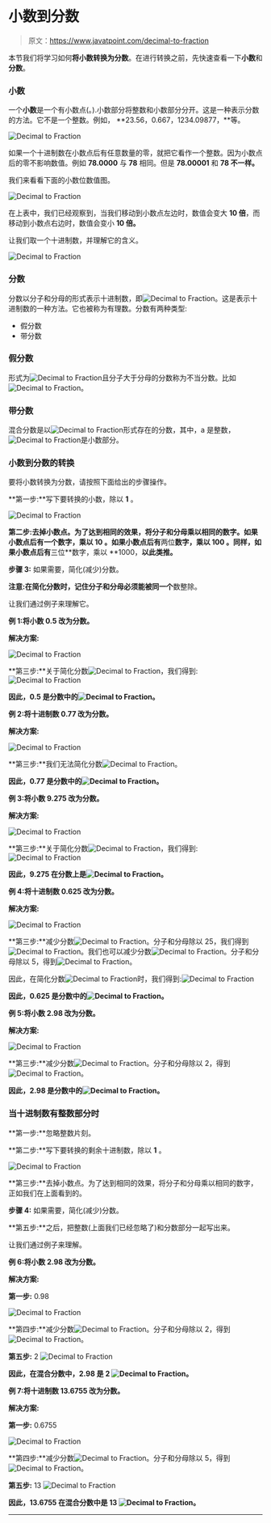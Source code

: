 # 小数到分数

> 原文：<https://www.javatpoint.com/decimal-to-fraction>

本节我们将学习如何**将小数转换为分数**。在进行转换之前，先快速查看一下**小数**和**分数**。

### 小数

一个**小数**是一个有小数点(。).小数部分将整数和小数部分分开。这是一种表示分数的方法。它不是一个整数。例如， **23.56，0.667，1234.09877，**等。

![Decimal to Fraction](img/de8a4541b23992eac32f66f672464244.png)

如果一个十进制数在小数点后有任意数量的零，就把它看作一个整数。因为小数点后的零不影响数值。例如 **78.0000** 与 **78** 相同。但是 **78.00001** 和 **78 不一样。**

我们来看看下面的小数位数值图。

![Decimal to Fraction](img/31a3bc807a6fb3b06023dd01adead90b.png)

在上表中，我们已经观察到，当我们移动到小数点左边时，数值会变大 **10 倍**，而移动到小数点右边时，数值会变小 **10 倍。**

让我们取一个十进制数，并理解它的含义。

![Decimal to Fraction](img/6ad644055c2f125e2435b6cb0aee89eb.png)

### 分数

分数以分子和分母的形式表示十进制数，即![Decimal to Fraction](img/3ada36474272941ff098427bafd607e5.png)。这是表示十进制数的一种方法。它也被称为有理数。分数有两种类型:

*   假分数
*   带分数

### 假分数

形式为![Decimal to Fraction](img/3ada36474272941ff098427bafd607e5.png)且分子大于分母的分数称为不当分数。比如![Decimal to Fraction](img/2b0e226708cb24a852529ab88db05b7c.png)。

### 带分数

混合分数是以![Decimal to Fraction](img/7aebbb1cb7b3fcf1bc0ba50197008907.png)形式存在的分数，其中，a 是整数，![Decimal to Fraction](img/7aebbb1cb7b3fcf1bc0ba50197008907.png)是小数部分。

### 小数到分数的转换

要将小数转换为分数，请按照下面给出的步骤操作。

**第一步:**写下要转换的小数，除以 **1** 。

![Decimal to Fraction](img/cf74ebe4289065efe36dff4e78f76479.png)

**第二步:**去掉小数点。为了达到相同的效果，将分子和分母乘以相同的数字。如果小数点后有一个**数字，乘以 **10** 。如果小数点后有**两位**数字，乘以 **100** 。同样，如果小数点后有**三位**数字，乘以 **1000，**以此类推。**

**步骤 3:** 如果需要，简化(减少)分数。

**注意:**在简化分数时，记住分子和分母必须能被**同一个**数整除。

让我们通过例子来理解它。

**例 1:将小数 0.5 改为分数。**

**解决方案:**

![Decimal to Fraction](img/0c509fcf5049fa842b5721ba4929f15f.png)

**第三步:**关于简化分数![Decimal to Fraction](img/3018e2baf3cbeec5cdfdb4c1fc324a53.png)，我们得到:![Decimal to Fraction](img/fb5c9732275bc2aa7932f9b4c6448dd7.png)

**因此，0.5 是分数中的![Decimal to Fraction](img/fb5c9732275bc2aa7932f9b4c6448dd7.png)。**

**例 2:将十进制数 0.77 改为分数。**

**解决方案:**

![Decimal to Fraction](img/d0399efe0ecb5de770c9341b731c89ec.png)

**第三步:**我们无法简化分数![Decimal to Fraction](img/2db3098e8431301b8bcda236a2713705.png)。

**因此，0.77 是分数中的![Decimal to Fraction](img/2db3098e8431301b8bcda236a2713705.png)。**

**例 3:将小数 9.275 改为分数。**

**解决方案:**

![Decimal to Fraction](img/68714271db88c663be1516c04bcd764e.png)

**第三步:**关于简化分数![Decimal to Fraction](img/764831e673944a9babca2e66bc66189b.png)，我们得到:![Decimal to Fraction](img/cdc9788e783ae7226b5ecde301669dbb.png)

**因此，9.275 在分数上是![Decimal to Fraction](img/cdc9788e783ae7226b5ecde301669dbb.png)。**

**例 4:将十进制数 0.625 改为分数。**

**解决方案:**

![Decimal to Fraction](img/a2979977f8c20abc81c513726b7fe64a.png)

**第三步:**减少分数![Decimal to Fraction](img/223f9f3c4ea1d041afc8eb606a2841bd.png)。分子和分母除以 25，我们得到![Decimal to Fraction](img/943295d61cee068a78094146c5dd0879.png)。我们也可以减少分数![Decimal to Fraction](img/943295d61cee068a78094146c5dd0879.png)。分子和分母除以 5，得到![Decimal to Fraction](img/2fb11df124d4a0a23ff59e1423c9fe6c.png)。

因此，在简化分数![Decimal to Fraction](img/223f9f3c4ea1d041afc8eb606a2841bd.png)时，我们得到:![Decimal to Fraction](img/2fb11df124d4a0a23ff59e1423c9fe6c.png)

**因此，0.625 是分数中的![Decimal to Fraction](img/2fb11df124d4a0a23ff59e1423c9fe6c.png)。**

**例 5:将小数 2.98 改为分数。**

**解决方案:**

![Decimal to Fraction](img/3bd4af802193d060a09d66f8ee1f6ba0.png)

**第三步:**减少分数![Decimal to Fraction](img/5624eef7cae131427725cd56fb3f92b3.png)。分子和分母除以 2，得到![Decimal to Fraction](img/a99bee0cafd4cc0800be16d2c112d20c.png)。

**因此，2.98 是分数中的![Decimal to Fraction](img/a99bee0cafd4cc0800be16d2c112d20c.png)。**

### 当十进制数有整数部分时

**第一步:**忽略整数片刻。

**第二步:**写下要转换的剩余十进制数，除以 **1** 。

![Decimal to Fraction](img/cf74ebe4289065efe36dff4e78f76479.png)

**第三步:**去掉小数点。为了达到相同的效果，将分子和分母乘以相同的数字，正如我们在上面看到的。

**步骤 4:** 如果需要，简化(减少)分数。

**第五步:**之后，把整数(上面我们已经忽略了)和分数部分一起写出来。

让我们通过例子来理解。

**例 6:将小数 2.98 改为分数。**

**解决方案:**

**第一步:** 0.98

![Decimal to Fraction](img/1676de97f3ff88533adf1b6646b8b28f.png)

**第四步:**减少分数![Decimal to Fraction](img/577cdda1c3b622f0c20c9450e23ef35e.png)。分子和分母除以 2，得到![Decimal to Fraction](img/d568d36f32238f2771e775ef414ec3e3.png)。

**第五步:** 2 ![Decimal to Fraction](img/d568d36f32238f2771e775ef414ec3e3.png)

**因此，在混合分数中，2.98 是 2 ![Decimal to Fraction](img/d568d36f32238f2771e775ef414ec3e3.png)。**

**例 7:将十进制数 13.6755 改为分数。**

**解决方案:**

**第一步:** 0.6755

![Decimal to Fraction](img/56cb57d8d1d6c298ad4a279b3f24113c.png)

**第四步:**减少分数![Decimal to Fraction](img/d3326e325e3e26f8b224f7437dea87f9.png)。分子和分母除以 5，得到![Decimal to Fraction](img/941760c4f95a109c2400feb789cda4b5.png)。

**第五步:** 13 ![Decimal to Fraction](img/941760c4f95a109c2400feb789cda4b5.png)

**因此，13.6755 在混合分数中是 13 ![Decimal to Fraction](img/941760c4f95a109c2400feb789cda4b5.png)。**

* * *